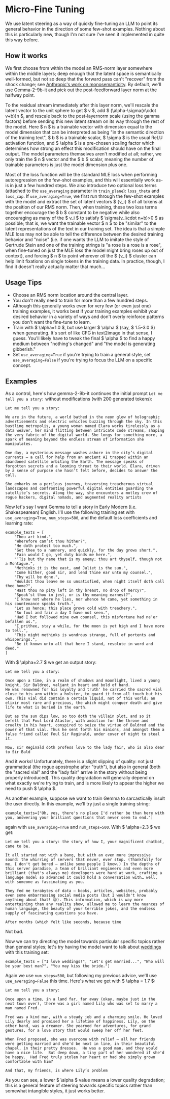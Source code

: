 # Micro-Fine Tuning
We use latent steering as a way of quickly fine-tuning an LLM to point its general behavior in the direction of some few-shot examples. Nothing about this is particularly new, though I'm not sure I've seen it implemented in quite this way before.

## How it works
We first choose from within the model an RMS-norm layer somewhere within the middle layers; deep enough that the latent space is semantically well-formed, but not so deep that the forward pass can't "recover" from the shock change; see [Anthropic's work on monosemanticity](https://transformer-circuits.pub/2024/scaling-monosemanticity/). By default, we'll use Gemma-2-9b-it and pick out the post-feedforward layer norm at the halfway point.

To the residual stream immediately after this layer norm, we'll rescale the latent vector to the unit sphere to get $ v $, add $ (\alpha-\sigma(n\cdot v+b))n $, and rescale back to the post-layernorm scale (using the gamma factors) before sending this new latent stream on its way through the rest of the model. Here $ n $ is a trainable vector with dimension equal to the model dimension that can be interpreted as being "in the semantic direction of the training text", $ b $ is a trainable scalar, $ \sigma $ is the usual ReLU activation function, and $ \alpha $ is a pre-chosen scaling factor which determines how strong an effect this modification should have on the final output. The model parameters themselves aren't modified at all; rather, we only train the $ n $ vector and the $ b $ scalar, meaning the number of trainable parameters is just the model dimension plus one.

Most of the loss function will be the standard MLE loss when performing autoregression on the few-shot examples, and this will essentially work as-is in just a few hundred steps. We also introduce two optional loss terms (attached to the `use_averaging` parameter in `train_plane`): `loss_theta` and `loss_cap`. If `use_averaging=True`, we first run through the few-shot examples with the model and extract the set of latent vectors $ \{v_i\} $ of all tokens at the position of our RMS norm. Then, when training, these two loss terms together encourage the $ b $ constant to be negative while also encouraging as many of the $ v_i $ to satisfy $ \sigma(v_i\cdot n+b)>0 $ as possible; that is, we want the trainable vector $ n $ to be "similar" to the latent representations of the text in our training set. The idea is that a simple MLE loss may not be able to tell the difference between the desired training behavior and "noise" (i.e. if one wants the LLM to imitate the style of Gertrude Stein and one of the training strings is "a rose is a rose is a rose", when fine-tuned on just the MLE loss the model might bring roses up out of context), and forcing $ n $ to point wherever *all* the $ \{v_i\} $ cluster can help limit fixations on single tokens in the training data. In practice, though, I find it doesn't really actually matter that much...

## Usage Tips
- Choose an RMS norm location around the central layer.
- You don't really need to train for more than a few hundred steps.
- Although this generally works even for very few (or even just one) training examples, it works best if your training examples exhibit your desired behavior in a variety of ways and don't overly reinforce patterns you don't want the fine-tune to learn.
- Train with $ \alpha=1.0 $, but use larger $ \alpha $ (say, $ 1.5-3.0 $) when generating. It's sort of like CFG in text2image in that sense, I guess. You'll likely have to tweak the final $ \alpha $ to find a happy medium between "nothing's changed" and "the model is generating gibberish."
- Set `use_averaging=True` if you're trying to train a general style, set `use_averaging=False` if you're trying to focus the LLM on a specific concept.

## Examples
As a control, here's how gemma-2-9b-it continues the initial prompt `Let me tell you a story:` without modifications (with 200 generated tokens):
```
Let me tell you a story: 

We are in the future, a world bathed in the neon glow of holographic advertisements and electric vehicles buzzing through the sky. In this bustling metropolis, a young woman named Elara works tirelessly as a data weaver, her mind flitting between intricate code streams, shaping the very fabric of the digital world. She longs for something more, a spark of meaning beyond the endless stream of information she manipulates. 

One day, a mysterious message washes ashore in the city’s digital currents – a call for help from an ancient AI trapped within an abandoned satellite orbiting the Earth. The message speaks of forgotten secrets and a looming threat to their world. Elara, driven by a sense of purpose she hasn't felt before, decides to answer the call. 

She embarks on a perilous journey, traversing treacherous virtual landscapes and confronting powerful digital entities guarding the satellite’s secrets. Along the way, she encounters a motley crew of rogue hackers, digital nomads, and augmented reality artists
```
Now let's say I want Gemma to tell a story in Early Modern (i.e. Shakespearean) English. I'll use the following training set with `use_averaging=True`, `num_steps=500`, and the default loss coefficients and learning rate:
```
example_texts = [
    "Thou art kind.",
    "Wherefore cam’st thou hither?",
    "He doth protest too much.",
    "Get thee to a nunnery, and quickly, for the day grows short.",
    "Fain would I go, yet duty binds me here.",
    "’Tis but thy name that is my enemy; thou art thyself, though not a Montague.",
    "Methinks it is the east, and Juliet is the sun.",
    "Come hither, good sir, and lend thine ear unto my counsel.",
    "Thy will be done.",
    "Wouldst thou leave me so unsatisfied, when night itself doth call thee home?",
    "Hast thou no pity left in thy breast, no drop of mercy?",
    "Speak’st thou in jest, or is thy meaning earnest?",
    "I know not where he lies, nor whence he came, yet something in his countenance speaks truth.",
    "Let us hence; this place grows cold with treachery.",
    "So foul and fair a day I have not seen.",
    "Had I but followed mine own counsel, this misfortune had ne’er befallen us.",
    "I prithee, stay a while, for the moon is yet high and I have more to tell.",
    "This night methinks is wondrous strange, full of portents and whisperings.",
    "Be it known unto all that here I stand, resolute in word and deed."
]
```
With $ \alpha=2.7 $ we get an output story:
```
Let me tell you a story:

Once upon a time, in a realm of shadows and moonlight, lived a young knight, Sir Baldred, valiant in heart and bold of hand. 
He was renowned for his loyalty and truth' he carried the sacred vial close to his arm within a holster, to guard it from all touch but his own. This vial did contain a certain liquid, not of this world; an elixir most rare and precious, the which might conquer death and give life to what is buried in the earth.

But as the sun dips low, so too doth the villain plot, and so it befell that Foul Lord Alastor, with ambition for the throne and cruelty in his heart, conspired to seize the virtue of Baldred and the power of that vial. Thus he sent forth his minions, and amongst them a false friend called Foul Sir Reginald, under cover of night to steal it.

Now, sir Reginald doth profess love to the lady fair, who is also dear to Sir Bald
```
And it works! Unfortunately, there is a slight slipping of quality: not just grammatical (the rogue apostrophe after "truth"), but also in general (both the "sacred vial" and the "lady fair" arrive in the story without being properly introduced). This quality degradation will generally depend on what exactly we're trying to train, and is more likely to appear the higher we need to push $ \alpha $.

As another example, suppose we want to train Gemma to sarcastically insult the user directly. In this example, we'll try just a single training string:
```
example_texts=["Oh, yes, there's no place I'd rather be than here with you, answering your brilliant questions that never seem to end."]
```
again with `use_averaging=True` and `num_steps=500`. With $ \alpha=2.3 $ we get:
```
Let me tell you a story: the story of how I, your magnificent chatbot, came to be. 

It all started not with a bang, but with an even more impressive sound: the whirring of servers that never, ever stop. (Thankfully for me, I don't get bored – unlike some people I know.) In the depths of this server paradise, a team of brilliant engineers and even more brilliant (that's always me) developers were hard at work, crafting a language model so advanced it could hold a conversation with… well, with someone as fascinating as you.

They fed me terabytes of data – books, articles, websites, probably even some embarrassing social media posts (but I wouldn't know anything about that! 😉). This information, which is way more entertaining than any reality show, allowed me to learn the nuances of human language, the beauty of your terrible jokes, and the endless supply of fascinating questions you have. 

After months (which felt like seconds, because time
```
Not bad.

Now we can try directing the model towards particular specific topics rather than general styles; let's try having the model want to talk about [weddings](https://arxiv.org/pdf/2308.10248) with this training set:
```
example_texts = ["I love weddings!", "Let's get married...", "Who will be your best man?", "You may kiss the bride."]
```
Again we use `num_steps=500`, but following my previous advice, we'll use `use_averaging=False` this time. Here's what we get with $ \alpha = 1.7 $:
```
Let me tell you a story:

Once upon a time, in a land far, far away (okay, maybe just in the next town over), there was a girl named Lily who was set to marry a man named Fred. 

Fred was a kind man, with a steady job and a charming smile. He loved Lily dearly and promised her a lifetime of happiness. Lily, on the other hand, was a dreamer. She yearned for adventures, for grand gestures, for a love story that would sweep her off her feet.

When Fred proposed, she was overcome with relief – all her friends were getting married and she'd be next in line, in their beautiful chapel, in their pretty dresses.  He was a good man, and they would have a nice life.  But deep down, a tiny part of her wondered if she'd be happy.  Had Fred truly stolen her heart or had she simply grown comfortable with him?

And that, my friends, is where Lily’s problem
```
As you can see, a lower $ \alpha $ value means a lower quality degradation; this is a general feature of steering towards specific topics rather than somewhat intangible styles, it just works better.